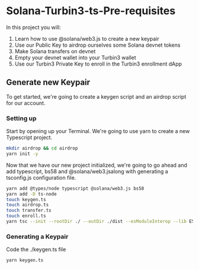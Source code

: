 # Solana-Turbin3-ts-Pre-requisites
In this project you will:
1. Learn how to use @solana/web3.js to create a new keypair
2. Use our Public Key to airdrop ourselves some Solana devnet tokens
3. Make Solana transfers on devnet
4. Empty your devnet wallet into your Turbin3 wallet
5. Use our Turbin3 Private Key to enroll in the Turbin3 enrollment dApp
## Generate new Keypair
To get started, we're going to create a keygen script and an airdrop script for our account.
### Setting up 
Start by opening up your Terminal. We're going to use yarn to create a new Typescript project. <br>

```bash
mkdir airdrop && cd airdrop
yarn init -y
```
Now that we have our new project initialized, we're going to go ahead and add typescript, bs58 and @solana/web3.jsalong with generating a tsconfig.js configuration file.

```bash
yarn add @types/node typescript @solana/web3.js bs58
yarn add -D ts-node
touch keygen.ts
touch airdrop.ts
touch transfer.ts
touch enroll.ts
yarn tsc --init --rootDir ./ --outDir ./dist --esModuleInterop --lib ES2019 --module commonjs --resolveJsonModule true --noImplicitAny true
```

### Generating a Keypair
Code the ./keygen.ts file
```bash
yarn keygen.ts
````